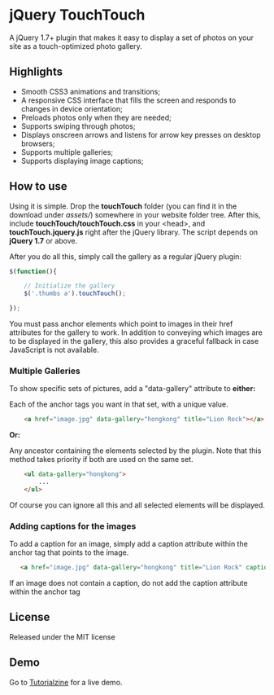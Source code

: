 # jQuery TouchTouch

A jQuery 1.7+ plugin that makes it easy to display a set of photos on your site as a touch-optimized photo gallery.

## Highlights

* Smooth CSS3 animations and transitions;
* A responsive CSS interface that fills the screen and responds to changes in device orientation;
* Preloads photos only when they are needed;
* Supports swiping through photos;
* Displays onscreen arrows and listens for arrow key presses on desktop browsers;
* Supports multiple galleries;
* Supports displaying image captions;

## How to use

Using it is simple. Drop the <strong>touchTouch</strong> folder (you can find it in the download under <em>assets/</em>) somewhere in your website folder tree. After this, include <strong>touchTouch/touchTouch.css</strong> in your &lt;head&gt;, and <strong>touchTouch.jquery.js</strong> right after the jQuery library. The script depends on <strong>jQuery 1.7</strong> or above.

After you do all this, simply call the gallery as a regular jQuery plugin:

```js
$(function(){

	// Initialize the gallery
	$('.thumbs a').touchTouch();

});
```

You must pass anchor elements which point to images in their href attributes for the gallery to work. In addition to conveying which images are to be displayed in the gallery, this also provides a graceful fallback in case JavaScript is not available.

### Multiple Galleries

To show specific sets of pictures, add a "data-gallery" attribute to <strong>either:</strong>

Each of the anchor tags you want in that set, with a unique value.

```html
	<a href="image.jpg" data-gallery="hongkong" title="Lion Rock"></a>
```

**Or:**

Any ancestor containing the elements selected by the plugin. Note that this method takes priority if both are used on the same set.

```html
	<ul data-gallery="hongkong">
		...
	</ul>
```

Of course you can ignore all this and all selected elements will be displayed.

### Adding captions for the images

To add a caption for an image, simply add a caption attribute within the anchor tag that points to the image.

```html
   <a href="image.jpg" data-gallery="hongkong" title="Lion Rock" caption="This is the caption for the image.jpg"></a>
```

If an image does not contain a caption, do not add the caption attribute within the anchor tag
## License

Released under the MIT license

## Demo

Go to [Tutorialzine](http://tutorialzine.com/2012/04/mobile-touch-gallery/) for a live demo.
